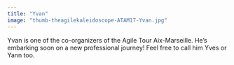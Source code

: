 ```yaml
---
title: "Yvan"
image: "thumb-theagilekaleidoscope-ATAM17-Yvan.jpg"
---
```


Yvan is one of the co-organizers of the Agile Tour Aix-Marseille.
He’s embarking soon on a new professional journey!
Feel free to call him Yves or Yann too.
